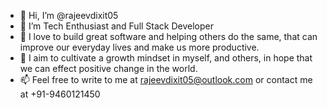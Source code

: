 - 👋 Hi, I’m @rajeevdixit05
- 👀 I’m Tech Enthusiast and Full Stack Developer
- 🌱 I love to build great software and helping others do the same, that can improve our everyday lives and make us more productive.
- 💞️ I aim to cultivate a growth mindset in myself, and others, in hope that we can effect positive change in the world.
- 📫 Feel free to write to me at rajeevdixit05@outlook.com or contact me at +91-9460121450

<!---
rajeevdixit05/rajeevdixit05 is a ✨ special ✨ repository because its `README.md` (this file) appears on your GitHub profile.
You can click the Preview link to take a look at your changes.
--->

